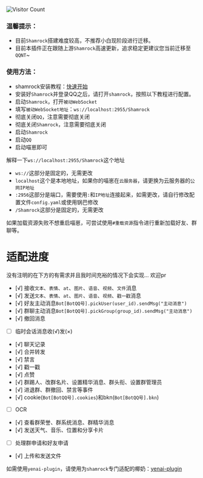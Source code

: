  ![Visitor Count](https://profile-counter.glitch.me/Zyy955-Lain-plugin/count.svg)

### 温馨提示：
- 目前`Shamrock`搭建难度较高，不推荐小白现阶段进行迁移。
- 目前本插件正在跟随上游`Shamrock`高速更新，追求稳定更建议您当前迁移至`QQNT`~

### 使用方法：

- shamrock安装教程：[快速开始](https://whitechi73.github.io/OpenShamrock/guide/getting-started.html)
- 安装好`Shamrock`并登录QQ之后，请打开`shamrock`，按照以下教程进行配置。
- 启动`Shamrock`，打开`被动WebSocket`
- 填写`被动WebSocket地址`：`ws://localhost:2955/Shamrock`
- 彻底关闭`QQ`，注意需要彻底关闭
- 彻底关闭`Shamrock`，注意需要彻底关闭
- 启动`Shamrock`
- 启动`QQ`
- 启动喵崽即可


解释一下`ws://localhost:2955/Shamrock`这个地址
- `ws://`这部分是固定的，无需更改
- `localhost`这个是本地地址，如果你的喵崽在`云服务器`，请更换为云服务器的`公网IP地址`
- `:2956`这部分是端口，需要使用`:`和`IP地址`连接起来，如需更改，请自行修改配置文件`config.yaml`或使用锅巴修改
- `/Shamrock`这部分是固定的，无需更改


如果加载资源失败不想重启喵崽，可尝试使用`#重载资源`指令进行重新加载好友、群聊等。

# 适配进度

没有注明的在下方的有需求并且我时间充裕的情况下会实现... 欢迎pr

- [√] 接收`文本`、`表情`、`at`、`图片`、`语音`、`视频`、`文件`消息
- [√] 发送`文本`、`表情`、`at`、`图片`、`语音`、`视频`、`戳一戳`消息
- [√] 好友主动消息`Bot[BotQQ号].pickUser(user_id).sendMsg("主动消息")`
- [√] 群聊主动消息`Bot[BotQQ号].pickGroup(group_id).sendMsg("主动消息")`
- [√] 撤回消息
- [ ] 临时会话消息收(√)发(×)
- [√] 聊天记录
- [√] 合并转发
- [√] 禁言
- [√] 戳一戳
- [√] 点赞
- [√] 群踢人、改群名片、设置精华消息、群头衔、设置群管理员
- [√] 进退群、群撤回、禁言等事件
- [√] cookie(`Bot[BotQQ号].cookies`)和bkn(`Bot[BotQQ号].bkn`)
- [ ] OCR
- [√] 查看群荣誉、群系统消息、群精华消息
- [√] 发送天气、音乐、位置和分享卡片
- [ ] 处理群申请和好友申请
- [√] 上传和发送文件

如需使用`yenai-plugin`，请使用为`shamrock`专门适配的椰奶：[yenai-plugin](https://github.com/Zyy955/yenai-plugin)